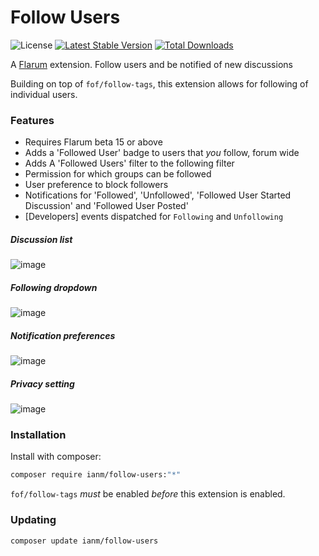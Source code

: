 # Follow Users

![License](https://img.shields.io/badge/license-MIT-blue.svg) [![Latest Stable Version](https://img.shields.io/packagist/v/ianm/follow-users.svg)](https://packagist.org/packages/ianm/follow-users) [![Total Downloads](https://img.shields.io/packagist/dt/ianm/follow-users.svg)](https://packagist.org/packages/ianm/follow-users)

A [Flarum](http://flarum.org) extension. Follow users and be notified of new discussions

Building on top of `fof/follow-tags`, this extension allows for following of individual users.

### Features
- Requires Flarum beta 15 or above
- Adds a 'Followed User' badge to users that _you_ follow, forum wide
- Adds A 'Followed Users' filter to the following filter
- Permission for which groups can be followed
- User preference to block followers
- Notifications for 'Followed', 'Unfollowed', 'Followed User Started Discussion' and 'Followed User Posted'
- [Developers] events dispatched for `Following` and `Unfollowing`

##### Discussion list
![image](https://user-images.githubusercontent.com/16573496/102770472-2161df00-437c-11eb-8274-6f73d58b1042.png)

##### Following dropdown
![image](https://user-images.githubusercontent.com/16573496/102770549-40f90780-437c-11eb-801e-a7fb9e08e704.png)

##### Notification preferences
![image](https://user-images.githubusercontent.com/16573496/102770611-55d59b00-437c-11eb-8d57-408770c34d69.png)

##### Privacy setting
![image](https://user-images.githubusercontent.com/16573496/102770745-8e757480-437c-11eb-903b-4a999bdb5228.png)

### Installation

Install with composer:

```sh
composer require ianm/follow-users:"*"
```

`fof/follow-tags` *must* be enabled *before* this extension is enabled.

### Updating

```sh
composer update ianm/follow-users
```
